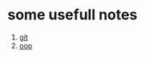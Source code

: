 # some usefull notes
1. [git](https://github.com/skrypnik-dzencode/some-stuffs/blob/master/mds/git-stuff.md)
2. [oop](https://github.com/skrypnik-dzencode/some-stuffs/blob/master/mds/oop-stuff.md)

